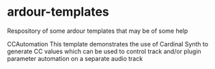 # ardour-templates
Respository of some ardour templates that may be of some help

CCAutomation
This template demonstrates the use of Cardinal Synth to generate CC values which can be used to control track and/or plugin parameter automation on a separate audio track
